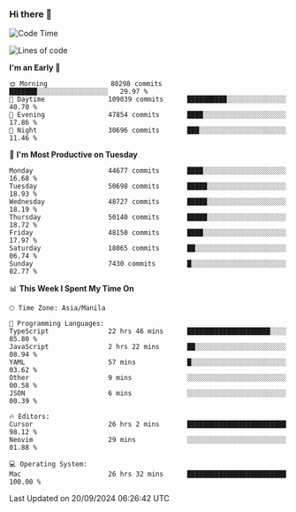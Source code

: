 ### Hi there 👋

<!--START_SECTION:waka-->
![Code Time](http://img.shields.io/badge/Code%20Time-5%2C570%20hrs%2040%20mins-blue)

![Lines of code](https://img.shields.io/badge/From%20Hello%20World%20I%27ve%20Written-119.4%20million%20lines%20of%20code-blue)

**I'm an Early 🐤** 

```text
🌞 Morning                80298 commits       ███████░░░░░░░░░░░░░░░░░░   29.97 % 
🌆 Daytime                109039 commits      ██████████░░░░░░░░░░░░░░░   40.70 % 
🌃 Evening                47854 commits       ████░░░░░░░░░░░░░░░░░░░░░   17.86 % 
🌙 Night                  30696 commits       ███░░░░░░░░░░░░░░░░░░░░░░   11.46 % 
```
📅 **I'm Most Productive on Tuesday** 

```text
Monday                   44677 commits       ████░░░░░░░░░░░░░░░░░░░░░   16.68 % 
Tuesday                  50698 commits       █████░░░░░░░░░░░░░░░░░░░░   18.93 % 
Wednesday                48727 commits       █████░░░░░░░░░░░░░░░░░░░░   18.19 % 
Thursday                 50140 commits       █████░░░░░░░░░░░░░░░░░░░░   18.72 % 
Friday                   48150 commits       ████░░░░░░░░░░░░░░░░░░░░░   17.97 % 
Saturday                 18065 commits       ██░░░░░░░░░░░░░░░░░░░░░░░   06.74 % 
Sunday                   7430 commits        █░░░░░░░░░░░░░░░░░░░░░░░░   02.77 % 
```


📊 **This Week I Spent My Time On** 

```text
🕑︎ Time Zone: Asia/Manila

💬 Programming Languages: 
TypeScript               22 hrs 46 mins      █████████████████████░░░░   85.80 % 
JavaScript               2 hrs 22 mins       ██░░░░░░░░░░░░░░░░░░░░░░░   08.94 % 
YAML                     57 mins             █░░░░░░░░░░░░░░░░░░░░░░░░   03.62 % 
Other                    9 mins              ░░░░░░░░░░░░░░░░░░░░░░░░░   00.58 % 
JSON                     6 mins              ░░░░░░░░░░░░░░░░░░░░░░░░░   00.39 % 

🔥 Editors: 
Cursor                   26 hrs 2 mins       █████████████████████████   98.12 % 
Neovim                   29 mins             ░░░░░░░░░░░░░░░░░░░░░░░░░   01.88 % 

💻 Operating System: 
Mac                      26 hrs 32 mins      █████████████████████████   100.00 % 
```


 Last Updated on 20/09/2024 06:26:42 UTC
<!--END_SECTION:waka-->


<!--
**rad182/rad182** is a ✨ _special_ ✨ repository because its `README.md` (this file) appears on your GitHub profile.

Here are some ideas to get you started:

- 🔭 I’m currently working on ...
- 🌱 I’m currently learning ...
- 👯 I’m looking to collaborate on ...
- 🤔 I’m looking for help with ...
- 💬 Ask me about ...
- 📫 How to reach me: ...
- 😄 Pronouns: ...
- ⚡ Fun fact: ...
-->
